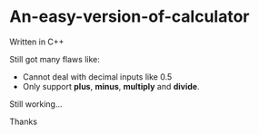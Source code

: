 # An-easy-version-of-calculator
Written in C++

Still got many flaws like:
- Cannot deal with decimal inputs like 0.5
- Only support **plus**, **minus**, **multiply** and **divide**.

Still working...

Thanks

